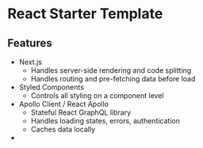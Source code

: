 # React Starter Template

## Features
- Next.js
  - Handles server-side rendering and code splitting
  - Handles routing and pre-fetching data before load
- Styled Components
  - Controls all styling on a component level
- Apollo Client / React Apollo
  - Stateful React GraphQL library
  - Handles loading states, errors, authentication
  - Caches data locally
-